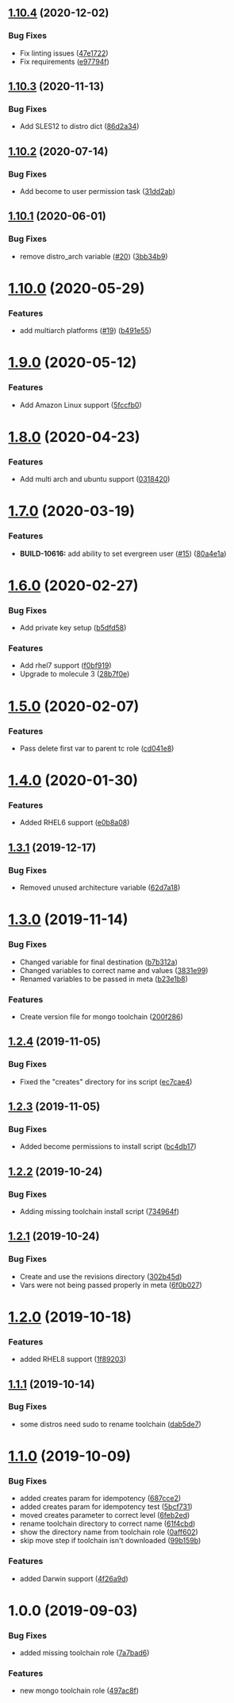 ## [1.10.4](https://github.com/mongodb-ansible-roles/ansible-role-mongo-toolchain/compare/v1.10.3...v1.10.4) (2020-12-02)


### Bug Fixes

* Fix linting issues ([47e1722](https://github.com/mongodb-ansible-roles/ansible-role-mongo-toolchain/commit/47e1722680527f525e28246cfe73c4e870d44525))
* Fix requirements ([e97794f](https://github.com/mongodb-ansible-roles/ansible-role-mongo-toolchain/commit/e97794f74e5953ff23f4bbc1c640e16569029bdb))

## [1.10.3](https://github.com/mongodb-ansible-roles/ansible-role-mongo-toolchain/compare/v1.10.2...v1.10.3) (2020-11-13)


### Bug Fixes

* Add SLES12 to distro dict ([86d2a34](https://github.com/mongodb-ansible-roles/ansible-role-mongo-toolchain/commit/86d2a34e896a44f96a6da2ceff04ad168b79a304))

## [1.10.2](https://github.com/mongodb-ansible-roles/ansible-role-mongo-toolchain/compare/v1.10.1...v1.10.2) (2020-07-14)


### Bug Fixes

* Add become to user permission task ([31dd2ab](https://github.com/mongodb-ansible-roles/ansible-role-mongo-toolchain/commit/31dd2abddfd9978252f2c51ea7a72195ddb27799))

## [1.10.1](https://github.com/mongodb-ansible-roles/ansible-role-mongo-toolchain/compare/v1.10.0...v1.10.1) (2020-06-01)


### Bug Fixes

* remove distro_arch variable ([#20](https://github.com/mongodb-ansible-roles/ansible-role-mongo-toolchain/issues/20)) ([3bb34b9](https://github.com/mongodb-ansible-roles/ansible-role-mongo-toolchain/commit/3bb34b9e9388d8f1232be7969cb431e45fcb4431))

# [1.10.0](https://github.com/mongodb-ansible-roles/ansible-role-mongo-toolchain/compare/v1.9.0...v1.10.0) (2020-05-29)


### Features

* add multiarch platforms ([#19](https://github.com/mongodb-ansible-roles/ansible-role-mongo-toolchain/issues/19)) ([b491e55](https://github.com/mongodb-ansible-roles/ansible-role-mongo-toolchain/commit/b491e55e691da7e45c58fdfc7f564278e3eb458b))

# [1.9.0](https://github.com/mongodb-ansible-roles/ansible-role-mongo-toolchain/compare/v1.8.0...v1.9.0) (2020-05-12)


### Features

* Add Amazon Linux support ([5fccfb0](https://github.com/mongodb-ansible-roles/ansible-role-mongo-toolchain/commit/5fccfb08d20d8e48c2c9c13a3c9b386d6eeb2007))

# [1.8.0](https://github.com/mongodb-ansible-roles/ansible-role-mongo-toolchain/compare/v1.7.0...v1.8.0) (2020-04-23)


### Features

* Add multi arch and ubuntu support ([0318420](https://github.com/mongodb-ansible-roles/ansible-role-mongo-toolchain/commit/0318420c3d33a0a9b00de98fccfe32f90eeee234))

# [1.7.0](https://github.com/mongodb-ansible-roles/ansible-role-mongo-toolchain/compare/v1.6.0...v1.7.0) (2020-03-19)


### Features

* **BUILD-10616:** add ability to set evergreen user ([#15](https://github.com/mongodb-ansible-roles/ansible-role-mongo-toolchain/issues/15)) ([80a4e1a](https://github.com/mongodb-ansible-roles/ansible-role-mongo-toolchain/commit/80a4e1ab781c929612a31c520fb12e85fa7b66e2))

# [1.6.0](https://github.com/mongodb-ansible-roles/ansible-role-mongo-toolchain/compare/v1.5.0...v1.6.0) (2020-02-27)


### Bug Fixes

* Add private key setup ([b5dfd58](https://github.com/mongodb-ansible-roles/ansible-role-mongo-toolchain/commit/b5dfd5821fee4566073f9a7a5de1a6fbd9fd9488))


### Features

* Add rhel7 support ([f0bf919](https://github.com/mongodb-ansible-roles/ansible-role-mongo-toolchain/commit/f0bf919150dbf483917b09c96035fe5012928467))
* Upgrade to molecule 3 ([28b7f0e](https://github.com/mongodb-ansible-roles/ansible-role-mongo-toolchain/commit/28b7f0e9ed295e67eb478664fc3527d9e08d9444))

# [1.5.0](https://github.com/mongodb-ansible-roles/ansible-role-mongo-toolchain/compare/v1.4.0...v1.5.0) (2020-02-07)


### Features

* Pass delete first var to parent tc role ([cd041e8](https://github.com/mongodb-ansible-roles/ansible-role-mongo-toolchain/commit/cd041e8545f86302d13a4366659c70dbc26bba88))

# [1.4.0](https://github.com/mongodb-ansible-roles/ansible-role-mongo-toolchain/compare/v1.3.1...v1.4.0) (2020-01-30)


### Features

* Added RHEL6 support ([e0b8a08](https://github.com/mongodb-ansible-roles/ansible-role-mongo-toolchain/commit/e0b8a084f74e850a057e48d092cfb4fd52878416))

## [1.3.1](https://github.com/mongodb-ansible-roles/ansible-role-mongo-toolchain/compare/v1.3.0...v1.3.1) (2019-12-17)


### Bug Fixes

* Removed unused architecture variable ([62d7a18](https://github.com/mongodb-ansible-roles/ansible-role-mongo-toolchain/commit/62d7a18f2d00116977860cdf370e92dee7a96ad8))

# [1.3.0](https://github.com/mongodb-ansible-roles/ansible-role-mongo-toolchain/compare/v1.2.4...v1.3.0) (2019-11-14)


### Bug Fixes

* Changed variable for final destination ([b7b312a](https://github.com/mongodb-ansible-roles/ansible-role-mongo-toolchain/commit/b7b312aaeeb73da9f961af2948374c89db5d6165))
* Changed variables to correct name and values ([3831e99](https://github.com/mongodb-ansible-roles/ansible-role-mongo-toolchain/commit/3831e996f640e64c66bafaf794547d79feec7852))
* Renamed variables to be passed in meta ([b23e1b8](https://github.com/mongodb-ansible-roles/ansible-role-mongo-toolchain/commit/b23e1b87258504b1c2bebe8f4f6b7249f483f27b))


### Features

* Create version file for mongo toolchain ([200f286](https://github.com/mongodb-ansible-roles/ansible-role-mongo-toolchain/commit/200f2866df91d5a8e279549336704665a373e258))

## [1.2.4](https://github.com/mongodb-ansible-roles/ansible-role-mongo-toolchain/compare/v1.2.3...v1.2.4) (2019-11-05)


### Bug Fixes

* Fixed the "creates" directory for ins script ([ec7cae4](https://github.com/mongodb-ansible-roles/ansible-role-mongo-toolchain/commit/ec7cae4b36f3566b57e66a51e7c8354cf3a766f0))

## [1.2.3](https://github.com/mongodb-ansible-roles/ansible-role-mongo-toolchain/compare/v1.2.2...v1.2.3) (2019-11-05)


### Bug Fixes

* Added become permissions to install script ([bc4db17](https://github.com/mongodb-ansible-roles/ansible-role-mongo-toolchain/commit/bc4db17f03cb3846477c3378543e4eb1326ba416))

## [1.2.2](https://github.com/mongodb-ansible-roles/ansible-role-mongo-toolchain/compare/v1.2.1...v1.2.2) (2019-10-24)


### Bug Fixes

* Adding missing toolchain install script ([734964f](https://github.com/mongodb-ansible-roles/ansible-role-mongo-toolchain/commit/734964fd4a5ded6a7075229974fd6bd6d540a06f))

## [1.2.1](https://github.com/mongodb-ansible-roles/ansible-role-mongo-toolchain/compare/v1.2.0...v1.2.1) (2019-10-24)


### Bug Fixes

* Create and use the revisions directory ([302b45d](https://github.com/mongodb-ansible-roles/ansible-role-mongo-toolchain/commit/302b45d7f07cc9cc4145c2aad9b89ec3bfbfb820))
* Vars were not being passed properly in meta ([6f0b027](https://github.com/mongodb-ansible-roles/ansible-role-mongo-toolchain/commit/6f0b0275f183b6c2848ad12968e7bee29886a2e3))

# [1.2.0](https://github.com/mongodb-ansible-roles/ansible-role-mongo-toolchain/compare/v1.1.1...v1.2.0) (2019-10-18)


### Features

* added RHEL8 support ([1f89203](https://github.com/mongodb-ansible-roles/ansible-role-mongo-toolchain/commit/1f892039df134ce1a9013f8573665d1c2a6b3c1c))

## [1.1.1](https://github.com/mongodb-ansible-roles/ansible-role-mongo-toolchain/compare/v1.1.0...v1.1.1) (2019-10-14)


### Bug Fixes

* some distros need sudo to rename toolchain ([dab5de7](https://github.com/mongodb-ansible-roles/ansible-role-mongo-toolchain/commit/dab5de79af8367938ecc9281c1bf5417e4e20e07))

# [1.1.0](https://github.com/mongodb-ansible-roles/ansible-role-mongo-toolchain/compare/v1.0.0...v1.1.0) (2019-10-09)


### Bug Fixes

* added creates param for idempotency ([687cce2](https://github.com/mongodb-ansible-roles/ansible-role-mongo-toolchain/commit/687cce24febcc76cd00c1d10bb1337889ebb0d03))
* added creates param for idempotency test ([5bcf731](https://github.com/mongodb-ansible-roles/ansible-role-mongo-toolchain/commit/5bcf7318e210ff4c668e0461635cfced5a009805))
* moved creates parameter to correct level ([6feb2ed](https://github.com/mongodb-ansible-roles/ansible-role-mongo-toolchain/commit/6feb2ed5fbc6be07bd75b112e2f055f8bf75a087))
* rename toolchain directory to correct name ([61f4cbd](https://github.com/mongodb-ansible-roles/ansible-role-mongo-toolchain/commit/61f4cbd313550dd41f4cd3b1c915bfeb4d580e7b))
* show the directory name from toolchain role ([0aff602](https://github.com/mongodb-ansible-roles/ansible-role-mongo-toolchain/commit/0aff6028bd3133a7d478e6cbd1174c85f1128f4c))
* skip move step if toolchain isn't downloaded ([99b159b](https://github.com/mongodb-ansible-roles/ansible-role-mongo-toolchain/commit/99b159b9116fd91f52dd1a311a79ac03245795ae))


### Features

* added Darwin support ([4f26a9d](https://github.com/mongodb-ansible-roles/ansible-role-mongo-toolchain/commit/4f26a9d7c0d312cb15a43ab566de92370acb578e))

# 1.0.0 (2019-09-03)


### Bug Fixes

* added missing toolchain role ([7a7bad6](https://github.com/mongodb-ansible-roles/ansible-role-mongo-toolchain/commit/7a7bad6))


### Features

* new mongo toolchain role ([497ac8f](https://github.com/mongodb-ansible-roles/ansible-role-mongo-toolchain/commit/497ac8f))
